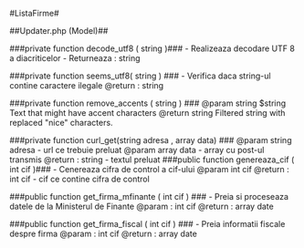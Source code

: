 #ListaFirme#

##Updater.php (Model)##

###private function decode_utf8 ( string )###
	- Realizeaza decodare UTF 8 a diacriticelor
	- Returneaza : string 

###private function seems_utf8( string ) ###
	- Verifica daca string-ul contine caractere ilegale
	@return : string

###private function remove_accents ( string ) ###
	@param string $string Text that might have accent characters
	@return string Filtered string with replaced "nice" characters.
	
###private function curl_get(string adresa , array data) ###
	@param string adresa - url ce trebuie preluat
	@param array data - array cu post-ul transmis
	@return : string - textul preluat
###public function genereaza_cif ( int cif )###
	- Cenereaza cifra de control a cif-ului 
	@param int cif 
	@return : int cif - cif ce contine cifra de control

###public function get_firma_mfinante ( int cif ) ###
	- Preia si proceseaza datele de la Ministerul de Finante
	@param : int cif
	@return : array date
	
###public function get_firma_fiscal ( int cif ) ###
	- Preia informatii fiscale despre firma
	@param : int cif
	@return : array date
